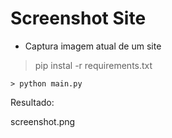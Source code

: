 # Screenshot Site

- Captura imagem atual de um site

>  pip instal -r requirements.txt 


```
> python main.py
```

Resultado:

screenshot.png